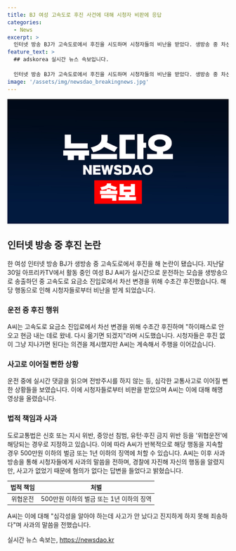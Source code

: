 ```yaml
---
title: BJ 여성 고속도로 후진 사건에 대해 시청자 비판에 응답
categories:
  - News
excerpt: >
  인터넷 방송 BJ가 고속도로에서 후진을 시도하며 시청자들의 비난을 받았다. 생방송 중 차선 변경을 위해 후진하는 모습을 보여 사고 위험을 초래할 뻔한 상황이었고, 시청자들의 비판을 받아 해명 영상과 사과 방송을 진행했다. 도로교통법에 따르면 이는 위협운전으로 500만원 이하의 벌금 또는 1년 이하의 징역이 부과될 수 있는 행위에 해당된다. A씨의 행동은 사전 주의가 부족하며 안전 운전에 대한 인식 부족을 보여주는 사례로 해야할 필요가 있다.
feature_text: >
  ## adskorea 실시간 뉴스 속보입니다.

  인터넷 방송 BJ가 고속도로에서 후진을 시도하며 시청자들의 비난을 받았다. 생방송 중 차선 변경을 위해 후진하는 모습을 보여 사고 위험을 초래할 뻔한 상황이었고, 시청자들의 비판을 받아 해명 영상과 사과 방송을 진행했다. 도로교통법에 따르면 이는 위협운전으로 500만원 이하의 벌금 또는 1년 이하의 징역이 부과될 수 있는 행위에 해당된다. A씨의 행동은 사전 주의가 부족하며 안전 운전에 대한 인식 부족을 보여주는 사례로 해야할 필요가 있다.
image: '/assets/img/newsdao_breakingnews.jpg'
---
```


<p><img src="/assets/img/newsdao_breakingnews.jpg" alt="adskorea 속보" /></p>

<h2 data-ke-size="size26">인터넷 방송 중 후진 논란</h2>

<p data-ke-size="size16">한 여성 인터넷 방송 BJ가 생방송 중 고속도로에서 후진을 해 논란이 됐습니다. 지난달 30일 아프리카TV에서 활동 중인 여성 BJ A씨가 실시간으로 운전하는 모습을 생방송으로 송출하던 중 고속도로 요금소 진입로에서 차선 변경을 위해 수초간 후진했습니다. 해당 행동으로 인해 시청자들로부터 비난을 받게 되었습니다.</p>

<h3>운전 중 후진 행위</h3>

<p data-ke-size="size16">A씨는 고속도로 요금소 진입로에서 차선 변경을 위해 수초간 후진하며 "하이패스로 안 오고 현금 내는 데로 왔네. 다시 옮기면 되겠지"라며 시도했습니다. 시청자들은 후진 없이 그냥 지나가면 된다는 의견을 제시했지만 A씨는 계속해서 주행을 이어갔습니다.</p>

<h3>사고로 이어질 뻔한 상황</h3>

<p data-ke-size="size16">운전 중에 실시간 댓글을 읽으며 전방주시를 하지 않는 등, 심각한 교통사고로 이어질 뻔한 상황들을 보였습니다. 이에 시청자들로부터 비판을 받았으며 A씨는 이에 대해 해명 영상을 올렸습니다.</p>

<h3>법적 책임과 사과</h3>

<p data-ke-size="size16">도로교통법은 신호 또는 지시 위반, 중앙선 침범, 유턴·후진 금지 위반 등을 '위협운전'에 해당되는 경우로 지정하고 있습니다. 이에 따라 A씨가 반복적으로 해당 행동을 지속할 경우 500만원 이하의 벌금 또는 1년 이하의 징역에 처할 수 있습니다. A씨는 이후 사과 방송을 통해 시청자들에게 사과의 말씀을 전하며, 경찰에 자진해 자신의 행동을 알렸지만, 사고가 없었기 때문에 혐의가 없다는 답변을 들었다고 밝혔습니다.</p>

<table>
    <thead>
        <tr>
            <th style="text-align: center;">법적 책임</th>
            <th style="text-align: center;">처벌</th>
        </tr>
    </thead>
    <tbody>
        <tr>
            <td style="text-align: center;">위협운전</td>
            <td style="text-align: center;">500만원 이하의 벌금 또는 1년 이하의 징역</td>
        </tr>
    </tbody>
</table>

<p data-ke-size="size16">A씨는 이에 대해 "심각성을 알아야 하는데 사고가 안 났다고 진지하게 하지 못해 죄송하다"며 사과의 말씀을 전했습니다.</p>
실시간 뉴스 속보는, <a href="https://newsdao.kr" rel="dofollow">https://newsdao.kr</a>


